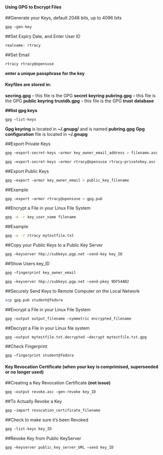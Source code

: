 #### **Using GPG to Encrypt Files**
##Generate your Keys, default 2048 bits, up to 4096 bits
```bash
gpg –gen-key
```

##Set Expiry Date, and Enter User ID
```bash
realname: rtracy
```

##Set Email
```bash
rtracy rtracy@opensuse
```
**enter a unique passphrase for the key**

#### **Keyfiles are stored in:**
**secring.gpg** – this file is the GPG **secret** **keyring**
**pubring.gpg** – this file is the GPG **public** **keyring**
**trustdb.gpg** – this file is the GPG **trust** **database**
  
**##list gpg keys**
```bash
gpg –list-keys
```

**Gpg keyring** is located in **~/.gnupg/** and is named **pubring.gpg**
**Gpg configuration** file is located in **~/.gnupg**
  
##Export Private Keys
```bash
gpg –export-secret-keys –armor key_owner_email_address > filename.asc
```

```bash
gpg –export-secret-keys –armor rtracy@opensuse rtracy-privatekey.asc
```

##Export Public Keys
```bash
gpg –export –armor key_owner_email > public_key_filename
```
##Example
```bash
gpg –export –armor rtracy@opensuse > gpg.pub
```

##Encrypt a File in your Linux File System
```bash
gpg -e -r key_user_name filename
```
##Example
```bash
gpg -e -r rtracy mytestfile.txt
```

##Copy your Public Keys to a Public Key Server
```bash
gpg –keyserver hkp://subkeys.pgp.net –send-key key_ID
```

##Show Users key_ID
```bash
gpg –fingerprint key_owner_email
```

```bash
gpg –keyserver hkp://subkeys.pgp.net –send-pkey 9DF54AB2
```

##Securely Send Keys to Remote Computer on the Local Network
```bash
scp gpg.pub student@fedora
```
  
##Encrypt a File in your Linux File System
```bash
gpg –output output_filename –symmetric encrypted_filename
```

##Decrypt a File in your Linux file system
```bash
gpg –output mytestfile.txt.decrypted –decrypt mytestfile.txt.gpg
```

##Check Fingerprint
```bash
gpg –fingerprint student@fedora
```

#### **Key Revocation Certificate (when your key is comprimised, superseeded or no longer used)**

##Creating a Key Revocation Certificate **(not issue)**
```bash
gpg –output revoke.asc –gen-revoke key_ID
```

##To Actually Revoke a Key
```bash
gpg –import revocation_certificate_filename
```

##Check to make sure it’s been Revoked
```bash
gpg –list-keys key_ID
```

##Revoke Key from Public KeyServer
```bash
gpg –keyserver public_key_server_URL –send key_ID
```
